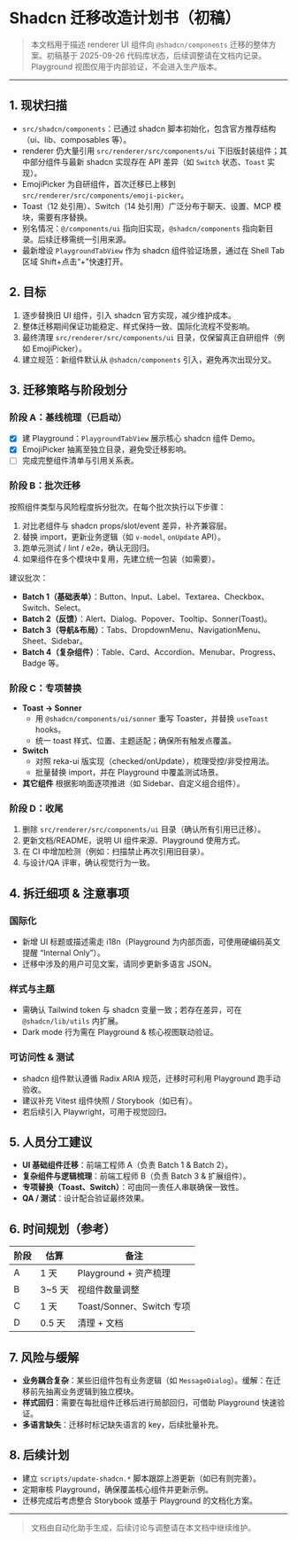 # Shadcn 迁移改造计划书（初稿）

> 本文档用于描述 renderer UI 组件向 `@shadcn/components` 迁移的整体方案。初稿基于 2025-09-26 代码库状态，后续调整请在文档内记录。Playground 视图仅用于内部验证，不会进入生产版本。

---

## 1. 现状扫描

- `src/shadcn/components`：已通过 shadcn 脚本初始化，包含官方推荐结构（ui、lib、composables 等）。
- renderer 仍大量引用 `src/renderer/src/components/ui` 下旧版封装组件；其中部分组件与最新 shadcn 实现存在 API 差异（如 `Switch` 状态、`Toast` 实现）。
- EmojiPicker 为自研组件，首次迁移已上移到 `src/renderer/src/components/emoji-picker`。
- Toast（12 处引用）、Switch（14 处引用）广泛分布于聊天、设置、MCP 模块，需要有序替换。
- 别名情况：`@/components/ui` 指向旧实现，`@shadcn/components` 指向新目录。后续迁移需统一引用来源。
- 最新增设 `PlaygroundTabView` 作为 shadcn 组件验证场景，通过在 Shell Tab 区域 Shift+点击“+”快速打开。

## 2. 目标

1. 逐步替换旧 UI 组件，引入 shadcn 官方实现，减少维护成本。
2. 整体迁移期间保证功能稳定、样式保持一致、国际化流程不受影响。
3. 最终清理 `src/renderer/src/components/ui` 目录，仅保留真正自研组件（例如 EmojiPicker）。
4. 建立规范：新组件默认从 `@shadcn/components` 引入，避免再次出现分叉。

## 3. 迁移策略与阶段划分

### 阶段 A：基线梳理（已启动）

- [x] 建 Playground：`PlaygroundTabView` 展示核心 shadcn 组件 Demo。
- [x] EmojiPicker 抽离至独立目录，避免受迁移影响。
- [ ] 完成完整组件清单与引用关系表。

### 阶段 B：批次迁移

按照组件类型与风险程度拆分批次。在每个批次执行以下步骤：
1. 对比老组件与 shadcn props/slot/event 差异，补齐兼容层。
2. 替换 import，更新业务逻辑（如 `v-model`, `onUpdate` API）。
3. 跑单元测试 / lint / e2e，确认无回归。
4. 如果组件在多个模块中复用，先建立统一包装（如需要）。

建议批次：
- **Batch 1（基础表单）**：Button、Input、Label、Textarea、Checkbox、Switch、Select。
- **Batch 2（反馈）**：Alert、Dialog、Popover、Tooltip、Sonner(Toast)。
- **Batch 3（导航&布局）**：Tabs、DropdownMenu、NavigationMenu、Sheet、Sidebar。
- **Batch 4（复杂组件）**：Table、Card、Accordion、Menubar、Progress、Badge 等。

### 阶段 C：专项替换

- **Toast -> Sonner**
  - 用 `@shadcn/components/ui/sonner` 重写 Toaster，并替换 `useToast` hooks。
  - 统一 toast 样式、位置、主题适配；确保所有触发点覆盖。
- **Switch**
  - 对照 reka-ui 版实现（checked/onUpdate），梳理受控/非受控用法。
  - 批量替换 import，并在 Playground 中覆盖测试场景。
- **其它组件** 根据影响面逐项推进（如 Sidebar、自定义组合组件）。

### 阶段 D：收尾

1. 删除 `src/renderer/src/components/ui` 目录（确认所有引用已迁移）。
2. 更新文档/README，说明 UI 组件来源、Playground 使用方式。
3. 在 CI 中增加检测（例如：扫描禁止再次引用旧目录）。
4. 与设计/QA 评审，确认视觉行为一致。

## 4. 拆迁细项 & 注意事项

### 国际化

- 新增 UI 标题或描述需走 i18n（Playground 为内部页面，可使用硬编码英文提醒 “Internal Only”）。
- 迁移中涉及的用户可见文案，请同步更新多语言 JSON。

### 样式与主题

- 需确认 Tailwind token 与 shadcn 变量一致；若存在差异，可在 `@shadcn/lib/utils` 内扩展。
- Dark mode 行为需在 Playground & 核心视图联动验证。

### 可访问性 & 测试

- shadcn 组件默认遵循 Radix ARIA 规范，迁移时可利用 Playground 跑手动验收。
- 建议补充 Vitest 组件快照 / Storybook（如已有）。
- 若后续引入 Playwright，可用于视觉回归。

## 5. 人员分工建议

- **UI 基础组件迁移**：前端工程师 A（负责 Batch 1 & Batch 2）。
- **复杂组件与逻辑梳理**：前端工程师 B（负责 Batch 3 & 扩展组件）。
- **专项替换（Toast、Switch）**：可由同一责任人串联确保一致性。
- **QA / 测试**：设计配合验证最终效果。

## 6. 时间规划（参考）

| 阶段 | 估算 | 备注 |
| --- | --- | --- |
| A | 1 天 | Playground + 资产梳理 |
| B | 3~5 天 | 视组件数量调整 |
| C | 1 天 | Toast/Sonner、Switch 专项 |
| D | 0.5 天 | 清理 + 文档 |

## 7. 风险与缓解

- **业务耦合复杂**：某些旧组件包有业务逻辑（如 `MessageDialog`）。缓解：在迁移前先抽离业务逻辑到独立模块。
- **样式回归**：需要在每批组件迁移后进行局部回归，可借助 Playground 快速验证。
- **多语言缺失**：迁移时标记缺失语言的 key，后续批量补充。

## 8. 后续计划

- 建立 `scripts/update-shadcn.*` 脚本跟踪上游更新（如已有则完善）。
- 定期审核 Playground，确保覆盖核心组件并更新示例。
- 迁移完成后考虑整合 Storybook 或基于 Playground 的文档化方案。

---

> 文档由自动化助手生成，后续讨论与调整请在本文档中继续维护。
